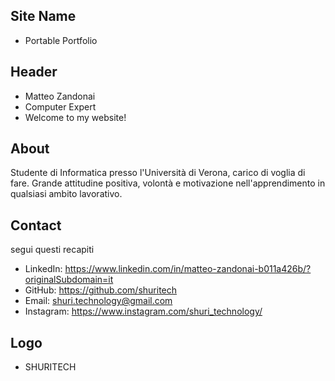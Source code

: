 ## Site Name
- Portable Portfolio

## Header
- Matteo Zandonai 
- Computer Expert
- Welcome to my website!

## About
Studente di Informatica presso l'Università  di Verona, carico di voglia di fare. Grande attitudine positiva, volontà e motivazione nell'apprendimento in qualsiasi ambito lavorativo.

## Contact
segui questi recapiti
- LinkedIn: https://www.linkedin.com/in/matteo-zandonai-b011a426b/?originalSubdomain=it
- GitHub: https://github.com/shuritech
- Email: shuri.technology@gmail.com
- Instagram: https://www.instagram.com/shuri_technology/

## Logo
- SHURITECH